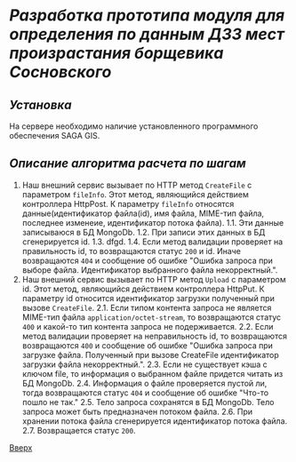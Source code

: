 # ___Разработка прототипа модуля для определения по данным ДЗЗ мест произрастания борщевика Сосновского___

## _Установка_
На сервере необходимо наличие установленного программного обеспечения SAGA GIS.

## _Описание алгоритма расчета по шагам_
1. Наш внешний сервис вызывает по HTTP метод `CreateFile` с параметром `fileInfo`. Этот метод, являющийся действием контроллера HttpPost. К параметру `fileInfo` относятся данные(идентификатор файла(id), имя файла, MIME-тип файла, последнее изменеие, идентификатор потока файла).
	1.1. Эти данные записываюся в БД MongoDb.
	1.2. При записи этих данных в БД сгенерируется id.
	1.3. dfgd.
	1.4. Если метод валидации проверяет на правильность id, то возвращаются статус `200` и id. Иначе возвращаются `404` и сообщение об ошибке "Ошибка запроса при выборе файла. Идентификатор выбранного файла некорректный.".
2. Наш внешний сервис вызывает по HTTP метод `Upload` с параметром id. Этот метод, являющийся действием контроллера HttpPut. К параметру id относится идентификатор загрузки полученный при вызове `CreateFile`.
	2.1. Если типом контента запроса не является MIME-тип файла `application/octet-stream`, то возвращаются статус `400` и какой-то тип контента запроса не подерживается.
	2.2. Если метод валидации проверяет на неправильность id, то возвращаются возвращаются `400` и сообщение об ошибке "Ошибка запроса при загрузке файла. Полученный при вызове CreateFile идентификатор загрузки файла некорректный.".
	2.3. Если не существует кэша с ключом file, то информация о выбранном файле придется читать из БД MongoDb.
	2.4. Информация о файле проверяется пустой ли, тогда возвращаются статус `404` и сообщение об ошибке "Что-то пошло не так."
	2.5. Тело запроса сохранятся в БД MongoDb. Тело запроса может быть предназначен потоком файла.
	2.6. При хранении потока файла сгенерируется идентификатор потока файла.
	2.7. Возвращается статус `200`.


[Вверх](#разработка-прототипа-модуля-для-определения-по-данным-ДЗЗ-мест-произрастания-борщевика-сосновского)